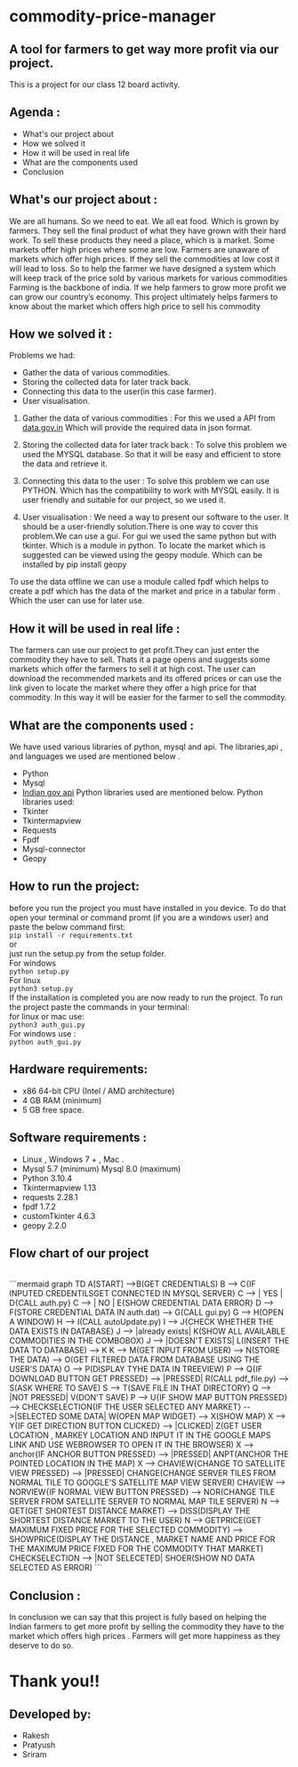 # commodity-price-manager
## A tool for farmers to get way more profit via our project.
This is a project for our class 12 board activity.
<br>

## Agenda :
- What's our project about 
- How we solved it
- How it will be used in real life
- What are the components used
- Conclusion
## What's our project about  :
We are all humans. So we need to eat. We all eat food. Which is grown by farmers. They sell the final product of what they have grown with their hard work. To sell these products they need a place, which is a market. Some markets offer high prices where some are low.
Farmers are unaware of markets which offer high prices. If they sell the commodities at low cost it will lead to loss. 
So to help the farmer we have designed a system which will keep track of the price sold by various markets for various commodities
Farming is the backbone of india. If we help farmers to grow more profit we can grow our country’s economy.
This project ultimately helps farmers to know about the market which offers high price to sell his commodity
## How we solved it :
Problems we had:
- Gather the data of various commodities.
- Storing the collected data for later track back.
- Connecting this data to the user(in this case farmer).
- User visualisation.

1. Gather the data of various commodities :
For this we used a API from [data.gov.in](https://data.gov.in/apis/9ef84268-d588-465a-a308-a864a43d0070) 
Which will provide the required data in json format.


2. Storing the collected data for later track back :
To solve this problem we used the MYSQL database.
So that it will be easy and efficient to store the data and retrieve it.

3. Connecting this data to the user  :
To solve this problem we can use PYTHON. Which has the compatibility to work with MYSQL easily.
It is user friendly and suitable for our project, so we used it.

4. User visualisation : 
We need a way to present our software to the user. It should be a user-friendly solution.There is one way to cover this  problem.We can use a gui. For gui we used the same python but with tkinter. Which is a module in python.
To locate the market which is suggested can be viewed using the geopy module.
Which can be installed by pip install geopy

To use the data offline we can use a module called fpdf which helps to create a pdf which has the data of the market and price in a tabular form . Which the user can use for later use.

## How it will be used in real life :
The farmers can use our project to get profit.They can just enter the commodity they have to sell. Thats it a page opens and suggests some markets which offer the farmers to sell it at high cost.
The user can download the recommended markets and its offered prices or can use the link given to locate the market where they offer a high price for that commodity.
In this way it will be easier for the farmer to sell the commodity.
## What are the components used :
We have used various libraries of python, mysql and api. 
The libraries,api , and languages we used are mentioned below .
- Python
- Mysql 
- [Indian gov api](https://data.gov.in/apis/9ef84268-d588-465a-a308-a864a43d0070)
Python libraries used are mentioned below.
Python libraries used:
- Tkinter
- Tkintermapview
- Requests
- Fpdf
- Mysql-connector    
- Geopy

## How to run the project:
before you run the project you must have installed in you device.
To do that open your terminal or command promt (if you are a windows user) and paste the below command first:<br>
```pip install -r requirements.txt```
<br>
or
<br>
just run the setup.py  from the setup folder.
<br>
For windows
<br>
```python setup.py```
<br>
For linux
<br>
```python3 setup.py```
<br>
If the installation is completed you are now ready to run the project.
To run the project paste  the commands in your terminal: <br>
for linux or mac use: <br>
```python3 auth_gui.py```<br>
For windows use : <br>
```python auth_gui.py```

## Hardware requirements:
- x86 64-bit CPU (Intel / AMD architecture)
- 4 GB RAM (minimum)
- 5 GB free space.
 

## Software requirements :
- Linux , Windows 7 + , Mac .
- Mysql 5.7 (minimum) Mysql 8.0 (maximum)
- Python 3.10.4
- Tkintermapview 1.13
- requests 2.28.1
- fpdf 1.7.2
- customTkinter 4.6.3
- geopy 2.2.0

## Flow chart of our project
<br>
```mermaid
graph TD
A[START] -->B(GET CREDENTIALS)
B --> C{IF INPUTED CREDENTILSGET CONNECTED IN MYSQL SERVER}
C --> | YES | D{CALL auth.py}
C --> | NO | E{SHOW CREDENTIAL DATA ERROR}
D --> F(STORE CREDENTIAL DATA IN auth.dat) --> G(CALL gui.py)
G --> H(OPEN A WINDOW)
H --> I(CALL autoUpdate.py)
I --> J{CHECK WHETHER THE DATA EXISTS IN DATABASE} 
J --> |already exists| K(SHOW ALL AVAILABLE COMMODITIES IN THE COMBOBOX)
J --> |DOESN'T EXISTS| L(INSERT THE DATA TO DATABASE) --> K
K --> M(GET INPUT FROM USER) --> N(STORE THE DATA) --> O(GET FILTERED DATA FROM DATABASE USING THE USER'S DATA)
O --> P(DISPLAY TYHE DATA IN TREEVIEW)
P --> Q{IF DOWNLOAD BUTTON GET PRESSED} --> |PRESSED| R(CALL pdf_file.py) --> S(ASK WHERE TO SAVE)
S --> T(SAVE FILE IN THAT DIRECTORY)
Q --> |NOT PRESSED| V(DON'T SAVE)
P --> U{IF SHOW MAP BUTTON PRESSED} --> CHECKSELECTION{IF THE USER SELECTED ANY MARKET} -->|SELECTED SOME DATA| W(OPEN MAP WIDGET) --> X(SHOW MAP)
X --> Y{IF GET DIRECTION BUTTON CLICKED} --> |CLICKED| Z(GET USER LOCATION , MARKEY LOCATION AND INPUT IT IN THE GOOGLE MAPS LINK AND USE WEBROWSER TO OPEN IT IN THE BROWSER)
X --> anchor{IF ANCHOR BUTTON PRESSED} --> |PRESSED| ANPT(ANCHOR THE POINTED LOCATION IN THE MAP)
X --> CHAVIEW{CHANGE TO SATELLITE VIEW PRESSED} --> |PRESSED| CHANGE(CHANGE SERVER TILES FROM NORMAL TILE TO GOOGLE'S SATELLITE MAP VIEW SERVER) 
CHAVIEW --> NORVIEW{IF NORMAL VIEW BUTTON PRESSED}  --> NOR(CHANGE TILE SERVER FROM SATELLITE SERVER TO NORMAL MAP TILE SERVER)
N --> GET(GET SHORTEST DISTANCE MARKET) --> DISS(DISPLAY THE SHORTEST DISTANCE MARKET TO THE USER)
N --> GETPRICE(GET MAXIMUM FIXED PRICE FOR THE SELECTED COMMODITY) --> SHOWPRICE(DISPLAY THE DISTANCE , MARKET NAME AND PRICE FOR THE MAXIMUM PRICE FIXED FOR THE COMMODITY THAT MARKET)
CHECKSELECTION --> |NOT SELECETED| SHOER(SHOW NO DATA SELECTED AS ERROR)
```
<br>

## Conclusion :
In conclusion we can say that this project is fully based on helping the Indian farmers to get more profit by selling the commodity they have to the market which offers high prices .
Farmers will get more happiness as they deserve to do so.
# Thank you!!


## Developed by:  
- Rakesh
- Pratyush
- Sriram
